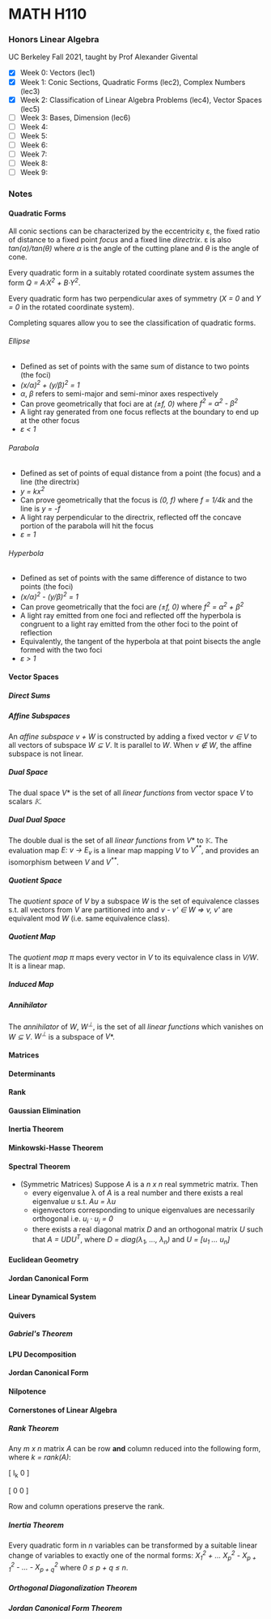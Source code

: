 # MATH H110
### Honors Linear Algebra
UC Berkeley Fall 2021, taught by Prof Alexander Givental

- [x] Week 0: Vectors (lec1)
- [x] Week 1: Conic Sections, Quadratic Forms (lec2), Complex Numbers (lec3)
- [x] Week 2: Classification of Linear Algebra Problems (lec4), Vector Spaces (lec5)
- [ ] Week 3: Bases, Dimension (lec6)
- [ ] Week 4:
- [ ] Week 5:
- [ ] Week 6:
- [ ] Week 7:
- [ ] Week 8:
- [ ] Week 9:

### Notes

#### Quadratic Forms

All conic sections can be characterized by the eccentricity ε, the fixed ratio of distance to a fixed point *focus* and a fixed line *directrix*. ε is also *tan(α)/tan(θ)* where *α* is the angle of the cutting plane and *θ* is the angle of cone.

Every quadratic form in a suitably rotated coordinate system assumes the form *Q = A·X<sup>2</sup> + B·Y<sup>2</sup>*.

Every quadratic form has two perpendicular axes of symmetry (*X = 0* and *Y = 0* in the rotated coordinate system).

Completing squares allow you to see the classification of quadratic forms.

###### Ellipse
- Defined as set of points with the same sum of distance to two points (the foci)
- *(x/α)<sup>2</sup> + (y/β)<sup>2</sup> = 1*
- *α*, *β* refers to semi-major and semi-minor axes respectively
- Can prove geometrically that foci are at *(±f, 0)* where *f<sup>2</sup> = α<sup>2</sup> - β<sup>2</sup>*
- A light ray generated from one focus reflects at the boundary to end up at the other focus 
- *ε < 1*

###### Parabola
- Defined as set of points of equal distance from a point (the focus) and a line (the directrix)
- *y = kx<sup>2</sup>*
- Can prove geometrically that the focus is *(0, f)* where *f = 1/4k* and the line is *y = -f*
- A light ray perpendicular to the directrix, reflected off the concave portion of the parabola will hit the focus
- *ε = 1*

###### Hyperbola
- Defined as set of points with the same difference of distance to two points (the foci)
- *(x/α)<sup>2</sup> - (y/β)<sup>2</sup> = 1*
- Can prove geometrically that the foci are *(±f, 0)* where *f<sup>2</sup> = α<sup>2</sup> + β<sup>2</sup>*
- A light ray emitted from one foci and reflected off the hyperbola is congruent to a light ray emitted from the other foci to the point of reflection
- Equivalently, the tangent of the hyperbola at that point bisects the angle formed with the two foci
- *ε > 1*

#### Vector Spaces

##### Direct Sums

##### Affine Subspaces
An *affine subspace* *v + W* is constructed by adding a fixed vector *v ∈ V* to all vectors of subspace *W ⊆ V*. It is parallel to *W*. When *v ∉ W*, the affine subspace is not linear.

##### Dual Space
The dual space *V<sup>*</sup>* is the set of all *linear functions* from vector space *V* to scalars *𝕂*.

##### Dual Dual Space
The double dual is the set of all *linear functions* from *V<sup>*</sup>* to 𝕂. 
The evaluation map *E: v → E<sub>v</sub>* is a linear map mapping *V* to *V<sup>**</sup>*, and provides an isomorphism between *V* and *V<sup>**</sup>*.

##### Quotient Space
The *quotient space* of *V* by a subspace *W* is the set of equivalence classes s.t. all vectors from *V* are partitioned into and *v - v' ∈ W ⇒ v, v'* are equivalent mod *W* (i.e. same equivalence class).

##### Quotient Map
The *quotient map π* maps every vector in *V* to its equivalence class in *V/W*. It is a linear map.

##### Induced Map

##### Annihilator
The *annihilator* of *W*, *W<sup>⊥</sup>*, is the set of all *linear functions* which vanishes on *W ⊆ V*. *W<sup>⊥</sup>* is a subspace of *V<sup>*</sup>*.

#### Matrices

#### Determinants

#### Rank

#### Gaussian Elimination

#### Inertia Theorem

#### Minkowski-Hasse Theorem

#### Spectral Theorem

- (Symmetric Matrices) Suppose *A* is a *n x n* real symmetric matrix. Then
  - every eigenvalue λ of *A* is a real number and there exists a real eigenvalue *u* s.t. *Au = λu*
  - eigenvectors corresponding to unique eigenvalues are necessarily orthogonal i.e. *u<sub>i</sub> · u<sub>j</sub> = 0*
  - there exists a real diagonal matrix *D* and an orthogonal matrix *U* such that *A = UDU<sup>T</sup>*, where *D = diag(λ<sub>1</sub>, ..., λ<sub>n</sub>)* and *U = [u<sub>1</sub> ... u<sub>n</sub>]*

#### Euclidean Geometry

#### Jordan Canonical Form

#### Linear Dynamical System

#### Quivers

##### Gabriel's Theorem

#### LPU Decomposition

#### Jordan Canonical Form

#### Nilpotence

#### Cornerstones of Linear Algebra

##### Rank Theorem
Any *m x n* matrix *A* can be row **and** column reduced into the following form, where *k = rank(A)*:

[ I<sub>k</sub> 0 ]

[ 0 0 ]

Row and column operations preserve the rank.

##### Inertia Theorem

Every quadratic form in *n* variables can be transformed by a suitable linear change of variables to exactly one of the normal forms: *X<sub>1</sub><sup>2</sup> + ... X<sub>p</sub><sup>2</sup> - X<sub>p + 1</sub><sup>2</sup> - ... - X<sub>p + q</sub><sup>2</sup>* where *0 ≤ p + q ≤ n*.

##### Orthogonal Diagonalization Theorem

##### Jordan Canonical Form Theorem
